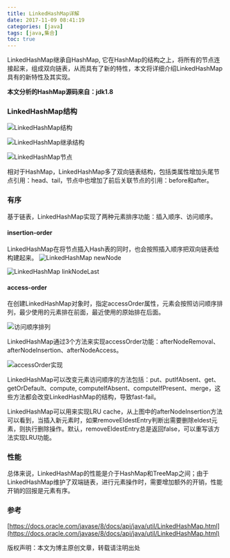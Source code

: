 ```yaml
---
title: LinkedHashMap详解
date: 2017-11-09 08:41:19
categories: [java]
tags: [java,集合]
toc: true
---
```


LinkedHashMap继承自HashMap, 它在HashMap的结构之上，将所有的节点连接起来，组成双向链表，从而具有了新的特性，本文将详细介绍LinkedHashMap具有的新特性及其实现。
<!--more-->

**本文分析的HashMap源码来自：jdk1.8**

### LinkedHashMap结构
![LinkedHashMap结构](/img/20171108/LinkedHashMap结构.png)

![LinkedHashMap继承结构](/img/20171108/LinkedHashMap_extend.png)

![LinkedHashMap节点](/img/20171108/LinkedHashMap_node.png)

相对于HashMap，LinkedHashMap多了双向链表结构，包括类属性增加头尾节点引用：head、tail，节点中也增加了前后关联节点的引用：before和after。

### 有序
基于链表，LinkedHashMap实现了两种元素排序功能：插入顺序、访问顺序。
#### insertion-order
LinkedHashMap在将节点插入Hash表的同时，也会按照插入顺序把双向链表给构建起来。
![LinkedHashMap newNode](/img/20171108/LinkedHashMap_newNode.png)

![LinkedHashMap linkNodeLast](/img/20171108/LinkedHashMap_linkLast.png)

#### access-order
在创建LinkedHashMap对象时，指定accessOrder属性，元素会按照访问顺序排列，最少使用的元素排在前面，最近使用的原始排在后面。

![访问顺序排列](/img/20171108/LinkedHashMap_accessOrder.png)

LinkedHashMap通过3个方法来实现accessOrder功能：afterNodeRemoval、afterNodeInsertion、afterNodeAccess。

![accessOrder实现](/img/20171108/LinkdedHashMap_accessOrder实现.png)

LinkedHashMap可以改变元素访问顺序的方法包括：put、putIfAbsent、get、getOrDefault、compute, computeIfAbsent、computeIfPresent、merge，这些方法都会改变LinkedHashMap的结构，导致fast-fail。

LinkedHashMap可以用来实现LRU cache，从上图中的afterNodeInsertion方法可以看到，当插入新元素时，如果removeEldestEntry判断出需要删除eldest元素，则执行删除操作。默认，removeEldestEntry总是返回false，可以重写该方法实现LRU功能。

### 性能
总体来说，LinkedHashMap的性能是介于HashMap和TreeMap之间；由于LinkedHashMap维护了双端链表，进行元素操作时，需要增加额外的开销，性能开销的回报是元素有序。

### 参考
[https://docs.oracle.com/javase/8/docs/api/java/util/LinkedHashMap.html](https://docs.oracle.com/javase/8/docs/api/java/util/LinkedHashMap.html)

版权声明：本文为博主原创文章，转载请注明出处